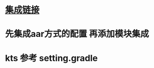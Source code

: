 # [集成链接](https://flutter.cn/docs/add-to-app/android/project-setup?tab=module-source)
# 先集成aar方式的配置 再添加模块集成
# kts 参考 setting.gradle